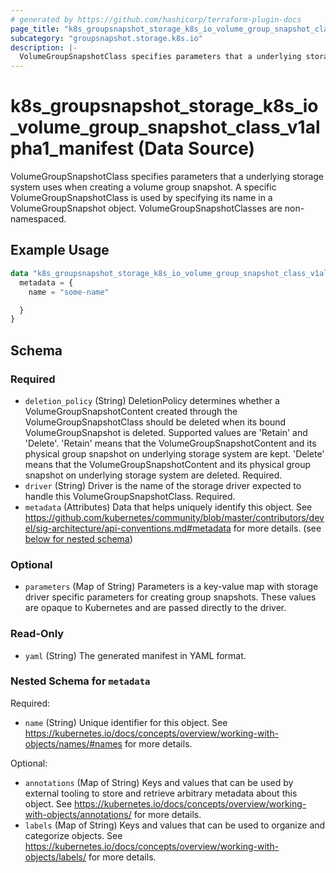 ```yaml
---
# generated by https://github.com/hashicorp/terraform-plugin-docs
page_title: "k8s_groupsnapshot_storage_k8s_io_volume_group_snapshot_class_v1alpha1_manifest Data Source - terraform-provider-k8s"
subcategory: "groupsnapshot.storage.k8s.io"
description: |-
  VolumeGroupSnapshotClass specifies parameters that a underlying storage system uses when creating a volume group snapshot. A specific VolumeGroupSnapshotClass is used by specifying its name in a VolumeGroupSnapshot object. VolumeGroupSnapshotClasses are non-namespaced.
---
```


# k8s_groupsnapshot_storage_k8s_io_volume_group_snapshot_class_v1alpha1_manifest (Data Source)

VolumeGroupSnapshotClass specifies parameters that a underlying storage system uses when creating a volume group snapshot. A specific VolumeGroupSnapshotClass is used by specifying its name in a VolumeGroupSnapshot object. VolumeGroupSnapshotClasses are non-namespaced.

## Example Usage

```terraform
data "k8s_groupsnapshot_storage_k8s_io_volume_group_snapshot_class_v1alpha1_manifest" "example" {
  metadata = {
    name = "some-name"

  }
}
```

<!-- schema generated by tfplugindocs -->
## Schema

### Required

- `deletion_policy` (String) DeletionPolicy determines whether a VolumeGroupSnapshotContent created through the VolumeGroupSnapshotClass should be deleted when its bound VolumeGroupSnapshot is deleted. Supported values are 'Retain' and 'Delete'. 'Retain' means that the VolumeGroupSnapshotContent and its physical group snapshot on underlying storage system are kept. 'Delete' means that the VolumeGroupSnapshotContent and its physical group snapshot on underlying storage system are deleted. Required.
- `driver` (String) Driver is the name of the storage driver expected to handle this VolumeGroupSnapshotClass. Required.
- `metadata` (Attributes) Data that helps uniquely identify this object. See https://github.com/kubernetes/community/blob/master/contributors/devel/sig-architecture/api-conventions.md#metadata for more details. (see [below for nested schema](#nestedatt--metadata))

### Optional

- `parameters` (Map of String) Parameters is a key-value map with storage driver specific parameters for creating group snapshots. These values are opaque to Kubernetes and are passed directly to the driver.

### Read-Only

- `yaml` (String) The generated manifest in YAML format.

<a id="nestedatt--metadata"></a>
### Nested Schema for `metadata`

Required:

- `name` (String) Unique identifier for this object. See https://kubernetes.io/docs/concepts/overview/working-with-objects/names/#names for more details.

Optional:

- `annotations` (Map of String) Keys and values that can be used by external tooling to store and retrieve arbitrary metadata about this object. See https://kubernetes.io/docs/concepts/overview/working-with-objects/annotations/ for more details.
- `labels` (Map of String) Keys and values that can be used to organize and categorize objects. See https://kubernetes.io/docs/concepts/overview/working-with-objects/labels/ for more details.
